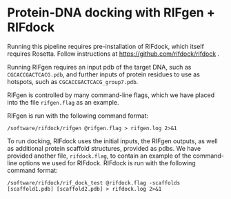 # Protein-DNA docking with RIFgen + RIFdock

Running this pipeline requires pre-installation of RIFdock, which itself requires Rosetta. Follow instructions at https://github.com/rifdock/rifdock .

Running RIFgen requires an input pdb of the target DNA, such as `CGCACCGACTCACG.pdb`, and further inputs of protein residues to use as hotspots, such as `CGCACCGACTCACG_group7.pdb`.

RIFgen is controlled by many command-line flags, which we have placed into the file `rifgen.flag` as an example. 

RIFgen is run with the following command format:
```
/software/rifdock/rifgen @rifgen.flag > rifgen.log 2>&1
```

To run docking, RIFdock uses the initial inputs, the RIFgen outputs, as well as additional protein scaffold structures, provided as pdbs.
We have provided another file, `rifdock.flag`, to contain an example of the command-line options we used for RIFdock.
RIFdock is run with the following command format:
```
/software/rifdock/rif_dock_test @rifdock.flag -scaffolds [scaffold1.pdb] [scaffold2.pdb] > rifdock.log 2>&1
```
